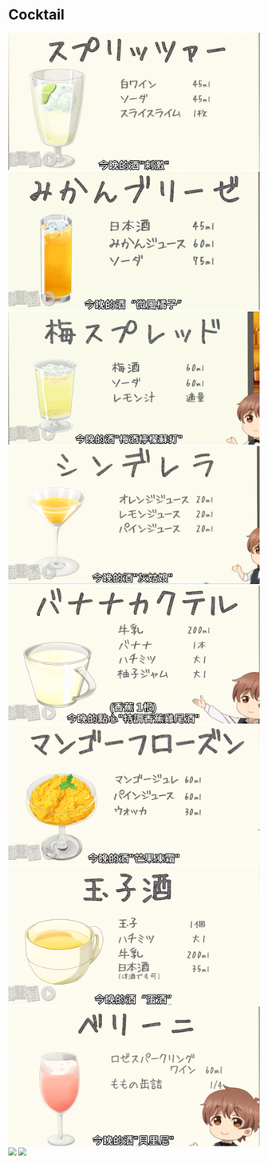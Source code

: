 # Cocktail
![](./刺激.png)
![](./微風橘子.png)
![](./梅子檸檬蘇打.png)
![](./灰姑娘.png)
![](./特調香蕉雞尾酒.png)
![](./芒果凍霜.png)
![](./蛋酒.png)
![](./貝里尼.png)
![](./贊明png)
![](./香提.png)
